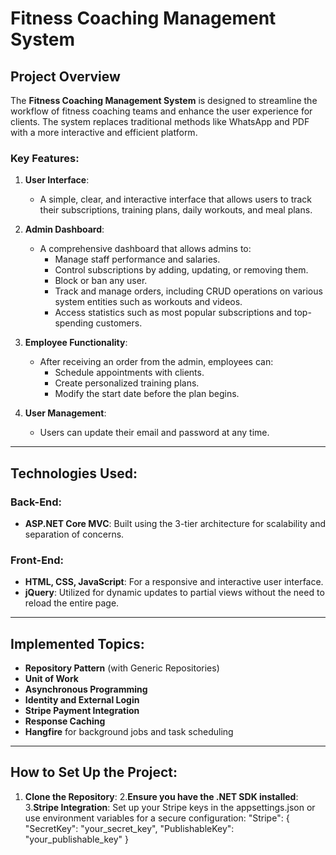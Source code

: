 # Fitness Coaching Management System

## Project Overview

The **Fitness Coaching Management System** is designed to streamline the workflow of fitness coaching teams and enhance the user experience for clients. The system replaces traditional methods like WhatsApp and PDF with a more interactive and efficient platform.

### Key Features:

1. **User Interface**:
   - A simple, clear, and interactive interface that allows users to track their subscriptions, training plans, daily workouts, and meal plans.

2. **Admin Dashboard**:
   - A comprehensive dashboard that allows admins to:
     - Manage staff performance and salaries.
     - Control subscriptions by adding, updating, or removing them.
     - Block or ban any user.
     - Track and manage orders, including CRUD operations on various system entities such as workouts and videos.
     - Access statistics such as most popular subscriptions and top-spending customers.

3. **Employee Functionality**:
   - After receiving an order from the admin, employees can:
     - Schedule appointments with clients.
     - Create personalized training plans.
     - Modify the start date before the plan begins.

4. **User Management**:
   - Users can update their email and password at any time.

---

## Technologies Used:

### Back-End:
- **ASP.NET Core MVC**: Built using the 3-tier architecture for scalability and separation of concerns.

### Front-End:
- **HTML, CSS, JavaScript**: For a responsive and interactive user interface.
- **jQuery**: Utilized for dynamic updates to partial views without the need to reload the entire page.

---

## Implemented Topics:

- **Repository Pattern** (with Generic Repositories)
- **Unit of Work**
- **Asynchronous Programming**
- **Identity and External Login**
- **Stripe Payment Integration**
- **Response Caching**
- **Hangfire** for background jobs and task scheduling

---

## How to Set Up the Project:

1. **Clone the Repository**:
2.**Ensure you have the .NET SDK installed**:
3.**Stripe Integration**:
   Set up your Stripe keys in the appsettings.json or use environment variables for a secure configuration:
   "Stripe": {
  "SecretKey": "your_secret_key",
  "PublishableKey": "your_publishable_key"
}

